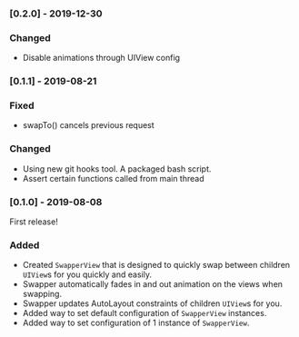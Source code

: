 ### [0.2.0] - 2019-12-30

### Changed 
- Disable animations through UIView config

### [0.1.1] - 2019-08-21

### Fixed 
- swapTo() cancels previous request

### Changed
- Using new git hooks tool. A packaged bash script. 
- Assert certain functions called from main thread

### [0.1.0] - 2019-08-08

First release!

### Added 
- Created `SwapperView` that is designed to quickly swap between children `UIView`s for you quickly and easily. 
- Swapper automatically fades in and out animation on the views when swapping. 
- Swapper updates AutoLayout constraints of children `UIView`s for you. 
- Added way to set default configuration of `SwapperView` instances. 
- Added way to set configuration of 1 instance of `SwapperView`. 